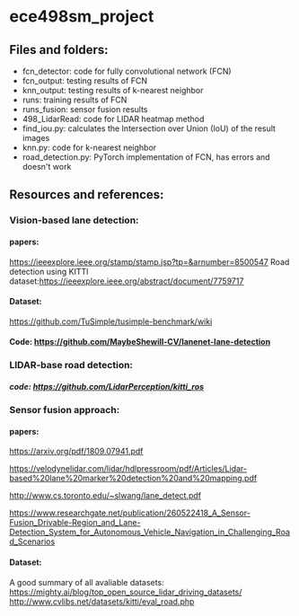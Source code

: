 # ece498sm_project
## Files and folders:
* fcn_detector: code for fully convolutional network (FCN)
* fcn_output: testing results of FCN
* knn_output: testing results of k-nearest neighbor
* runs: training results of FCN
* runs_fusion: sensor fusion results
* 498_LidarRead: code for LIDAR heatmap method
* find_iou.py: calculates the Intersection over Union (IoU) of the result images
* knn.py: code for k-nearest neighbor
* road_detection.py: PyTorch implementation of FCN, has errors and doesn't work

## Resources and references: 
### Vision-based lane detection: 
#### papers: 
https://ieeexplore.ieee.org/stamp/stamp.jsp?tp=&arnumber=8500547 
Road detection using KITTI dataset:https://ieeexplore.ieee.org/abstract/document/7759717

#### Dataset: 
https://github.com/TuSimple/tusimple-benchmark/wiki
#### Code: https://github.com/MaybeShewill-CV/lanenet-lane-detection

### LIDAR-base road detection:
##### code: https://github.com/LidarPerception/kitti_ros

### Sensor fusion approach:
#### papers:
https://arxiv.org/pdf/1809.07941.pdf

https://velodynelidar.com/lidar/hdlpressroom/pdf/Articles/Lidar-based%20lane%20marker%20detection%20and%20mapping.pdf

http://www.cs.toronto.edu/~slwang/lane_detect.pdf

https://www.researchgate.net/publication/260522418_A_Sensor-Fusion_Drivable-Region_and_Lane-Detection_System_for_Autonomous_Vehicle_Navigation_in_Challenging_Road_Scenarios

#### Dataset: 
A good summary of all avaliable datasets: https://mighty.ai/blog/top_open_source_lidar_driving_datasets/
http://www.cvlibs.net/datasets/kitti/eval_road.php

